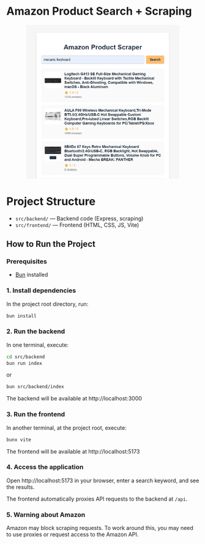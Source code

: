 # Amazon Product Search + Scraping

<p align="center">
  <img src="assets/screenshot.png" alt="Application Screenshot" width="400"/>
</p>



# Project Structure

- `src/backend/` — Backend code (Express, scraping)
- `src/frontend/` — Frontend (HTML, CSS, JS, Vite)

## How to Run the Project

### Prerequisites
- [Bun](https://bun.sh/) installed

### 1. Install dependencies
In the project root directory, run:
```sh
bun install
```

### 2. Run the backend
In one terminal, execute:
```sh
cd src/backend
bun run index
```
or
```sh
bun src/backend/index
```
The backend will be available at http://localhost:3000

### 3. Run the frontend
In another terminal, at the project root, execute:
```sh
bunx vite
```
The frontend will be available at http://localhost:5173

### 4. Access the application
Open http://localhost:5173 in your browser, enter a search keyword, and see the results.

The frontend automatically proxies API requests to the backend at `/api`.

### 5. Warning about Amazon
Amazon may block scraping requests. To work around this, you may need to use proxies or request access to the Amazon API.
